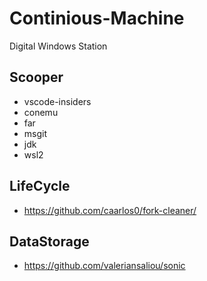 # Continious-Machine

Digital Windows Station

## Scooper

* vscode-insiders
* conemu
* far
* msgit
* jdk
* wsl2

## LifeCycle

* https://github.com/caarlos0/fork-cleaner/ 

## DataStorage

* https://github.com/valeriansaliou/sonic
